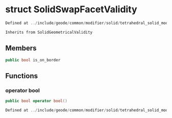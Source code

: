# struct SolidSwapFacetValidity

```cpp
Defined at ../include/geode/common/modifier/solid/tetrahedral_solid_modifier_simulation.h#99
```

```cpp
Inherits from SolidGeometricalValidity
```



## Members

```cpp
public bool is_on_border

```



## Functions

### operator bool

```cpp
public bool operator bool()
```

```cpp
Defined at ../include/geode/common/modifier/solid/tetrahedral_solid_modifier_simulation.h#101
```



